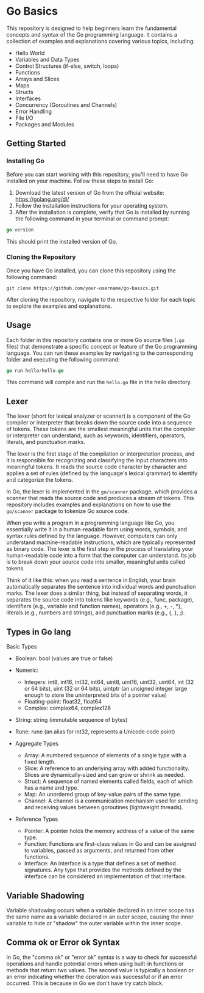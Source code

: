 # Go Basics

This repository is designed to help beginners learn the fundamental concepts and syntax of the Go programming language. It contains a collection of examples and explanations covering various topics, including:

- Hello World
- Variables and Data Types
- Control Structures (if-else, switch, loops)
- Functions
- Arrays and Slices
- Maps
- Structs
- Interfaces
- Concurrency (Goroutines and Channels)
- Error Handling
- File I/O
- Packages and Modules

## Getting Started

### Installing Go

Before you can start working with this repository, you'll need to have Go installed on your machine. Follow these steps to install Go:

1. Download the latest version of Go from the official website: https://golang.org/dl/
2. Follow the installation instructions for your operating system.
3. After the installation is complete, verify that Go is installed by running the following command in your terminal or command prompt:

```go
go version
```
This should print the installed version of Go.

### Cloning the Repository

Once you have Go installed, you can clone this repository using the following command:

```
git clone https://github.com/your-username/go-basics.git
```

After cloning the repository, navigate to the respective folder for each topic to explore the examples and explanations.

## Usage

Each folder in this repository contains one or more Go source files (`.go` files) that demonstrate a specific concept or feature of the Go programming language. You can run these examples by navigating to the corresponding folder and executing the following command:

```go
go run hello/hello.go
```
This command will compile and run the `hello.go` file in the hello directory.

## Lexer

The lexer (short for lexical analyzer or scanner) is a component of the Go compiler or interpreter that breaks down the source code into a sequence of tokens. These tokens are the smallest meaningful units that the compiler or interpreter can understand, such as keywords, identifiers, operators, literals, and punctuation marks.

The lexer is the first stage of the compilation or interpretation process, and it is responsible for recognizing and classifying the input characters into meaningful tokens. It reads the source code character by character and applies a set of rules (defined by the language's lexical grammar) to identify and categorize the tokens.

In Go, the lexer is implemented in the `go/scanner` package, which provides a scanner that reads the source code and produces a stream of tokens. This repository includes examples and explanations on how to use the `go/scanner` package to tokenize Go source code.

When you write a program in a programming language like Go, you essentially write it in a human-readable form using words, symbols, and syntax rules defined by the language. However, computers can only understand machine-readable instructions, which are typically represented as binary code.
The lexer is the first step in the process of translating your human-readable code into a form that the computer can understand. Its job is to break down your source code into smaller, meaningful units called tokens.

Think of it like this: when you read a sentence in English, your brain automatically separates the sentence into individual words and punctuation marks. The lexer does a similar thing, but instead of separating words, it separates the source code into tokens like keywords (e.g., func, package), identifiers (e.g., variable and function names), operators (e.g., +, -, *), literals (e.g., numbers and strings), and punctuation marks (e.g., {, }, ;).

## Types in Go lang

Basic Types

* Boolean: bool (values are true or false)
* Numeric:

   * Integers: int8, int16, int32, int64, uint8, uint16, uint32, uint64, int (32 or 64 bits), uint (32 or 64 bits), uintptr (an unsigned integer large enough to store the uninterpreted bits of a pointer value)
   * Floating-point: float32, float64
   * Complex: complex64, complex128


* String: string (immutable sequence of bytes)
* Rune: rune (an alias for int32, represents a Unicode code point)

* Aggregate Types

    * Array: A numbered sequence of elements of a single type with a fixed length.
    * Slice: A reference to an underlying array with added functionality. Slices are dynamically-sized and can grow or shrink as needed.
    * Struct: A sequence of named elements called fields, each of which has a name and type.
    * Map: An unordered group of key-value pairs of the same type.
    * Channel: A channel is a communication mechanism used for sending and receiving values between goroutines (lightweight threads).

* Reference Types

    * Pointer: A pointer holds the memory address of a value of the same type.
    * Function: Functions are first-class values in Go and can be assigned to variables, passed as arguments, and returned from other functions.
    * Interface: An interface is a type that defines a set of method signatures. Any type that provides the methods defined by the interface can be considered an implementation of that interface.

## Variable Shadowing

Variable shadowing occurs when a variable declared in an inner scope has the same name as a variable declared in an outer scope, causing the inner variable to hide or "shadow" the outer variable within the inner scope.

## Comma ok or Error ok Syntax

In Go, the "comma ok" or "error ok" syntax is a way to check for successful operations and handle potential errors when using built-in functions or methods that return two values. The second value is typically a boolean or an error indicating whether the operation was successful or if an error occurred.
This is because in Go we don't have try catch block.